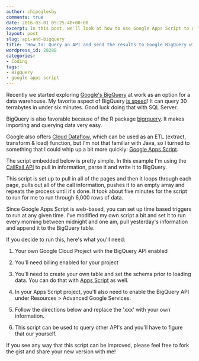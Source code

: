 ```yaml
---
author: chipoglesby
comments: true
date: 2016-03-01 05:25:40+00:00
excerpt: In this post, we'll look at how to use Google Apps Script to query an API, parse the results and upload the information to BigQuery.
layout: post
slug: api-and-bigquery
title: 'How to: Query an API and send the results to Google BigQuery with Apps Script'
wordpress_id: 28288
categories:
- Coding
tags:
- BigQuery
- google apps script
---
```


Recently we started exploring [Google's BigQuery](https://cloud.google.com/bigquery/) at work as an option for a data warehouse. My favorite aspect of BigQuery [is speed](https://www.youtube.com/watch?v=LSLU8Gxt-rc)! It can query 30 terrabytes in under six minutes. Good luck doing that with SQL Server.

BigQuery is also favorable because of the R package [bigrquery](https://github.com/rstats-db/bigrquery). It makes importing and querying data very easy.

Google also offers [Cloud Dataflow](https://cloud.google.com/dataflow/), which can be used as an ETL (extract, transform & load) function, but I'm not that familiar with Java, so I turned to something that I could whip up a bit more quickly: [Google Apps Script](https://developers.google.com/apps-script/).

The script embedded below is pretty simple. In this example I'm using the [CallRail API](http://apidocs.callrail.com/) to pull in information, parse it and write it to BigQuery.

This script is set up to pull in all of the pages and then it loops through each page, pulls out all of the call information, pushes it to an empty array and repeats the process until it's done. It took about five minutes for the script to run for me to run through 6,000 rows of data.

Since Google Apps Script is web-based, you can set up time based triggers to run at any given time. I've modified my own script a bit and set it to run every morning between midnight and one am, pull yesterday's information and append it to the BigQuery table.

If you decide to run this, here's what you'll need:




  1. Your own Google Cloud Project with the BigQuery API enabled


  2. You'll need billing enabled for your project


  3. You'll need to create your own table and set the schema prior to loading data. You can do that with [Apps Script](https://developers.google.com/apps-script/advanced/bigquery) as well.


  4. In your Apps Script project, you'll also need to enable the BigQuery API under Resources > Advanced Google Services.


  5. Follow the directions below and replace the 'xxx' with your own information.


  6. This script can be used to query other API's and you'll have to figure that our yourself.




If you see any way that this script can be improved, please feel free to fork the gist and share your new version with me!
